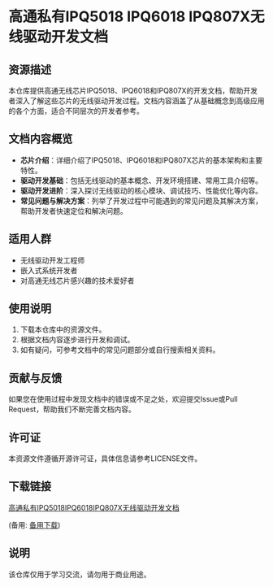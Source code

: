 # 高通私有IPQ5018 IPQ6018 IPQ807X无线驱动开发文档

## 资源描述

本仓库提供高通无线芯片IPQ5018、IPQ6018和IPQ807X的开发文档，帮助开发者深入了解这些芯片的无线驱动开发过程。文档内容涵盖了从基础概念到高级应用的各个方面，适合不同层次的开发者参考。

## 文档内容概览

- **芯片介绍**：详细介绍了IPQ5018、IPQ6018和IPQ807X芯片的基本架构和主要特性。
- **驱动开发基础**：包括无线驱动的基本概念、开发环境搭建、常用工具介绍等。
- **驱动开发进阶**：深入探讨无线驱动的核心模块、调试技巧、性能优化等内容。
- **常见问题与解决方案**：列举了开发过程中可能遇到的常见问题及其解决方案，帮助开发者快速定位和解决问题。

## 适用人群

- 无线驱动开发工程师
- 嵌入式系统开发者
- 对高通无线芯片感兴趣的技术爱好者

## 使用说明

1. 下载本仓库中的资源文件。
2. 根据文档内容逐步进行开发和调试。
3. 如有疑问，可参考文档中的常见问题部分或自行搜索相关资料。

## 贡献与反馈

如果您在使用过程中发现文档中的错误或不足之处，欢迎提交Issue或Pull Request，帮助我们不断完善文档内容。

## 许可证

本资源文件遵循开源许可证，具体信息请参考LICENSE文件。

## 下载链接
[高通私有IPQ5018IPQ6018IPQ807X无线驱动开发文档](https://pan.quark.cn/s/67a8906879da) 

(备用: [备用下载](https://pan.baidu.com/s/1AcD1z70-Dm06ixCo3flJ9g?pwd=1234))

## 说明

该仓库仅用于学习交流，请勿用于商业用途。
